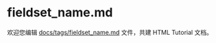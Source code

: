 fieldset_name.md
===

欢迎您编辑 <a target="__blank" href="https://github.com/jaywcjlove/html-tutorial/blob/master/docs/tags/fieldset_name.md">docs/tags/fieldset_name.md</a> 文件，共建 HTML Tutorial 文档。